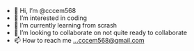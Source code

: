 - 👋 Hi, I’m @cccem568
- 👀 I’m interested in coding
- 🌱 I’m currently learning from scrash
- 💞️ I’m looking to collaborate on not quite ready to collaborate
- 📫 How to reach me ...cccem568@gmail.com

<!---
cccem568/cccem568 is a ✨ special ✨ repository because its `README.md` (this file) appears on your GitHub profile.
You can click the Preview link to take a look at your changes.
--->
